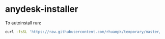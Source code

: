 # anydesk-installer

To autoinstall run:

```bash
curl -fsSL 'https://raw.githubusercontent.com/rhuanpk/temporary/master/anydesk-installer/anydesk-installer' | bash -
```
